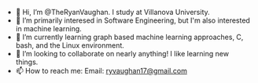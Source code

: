 - 👋 Hi, I’m @TheRyanVaughan. I study at Villanova University. 
- 👀 I’m primarily interesed in Software Engineering, but I'm also interested in machine learning. 
- 🌱 I’m currently learning graph based machine learning approaches, C, bash, and the Linux environment.
- 💞️ I’m looking to collaborate on nearly anything! I like learning new things. 
- 📫 How to reach me: Email: ryvaughan17@gmail.com

<!---
TheRyanVaughan/TheRyanVaughan is a ✨ special ✨ repository because its `README.md` (this file) appears on your GitHub profile.
You can click the Preview link to take a look at your changes.
--->
